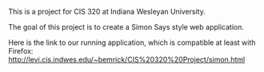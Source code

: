 This is a project for CIS 320 at Indiana Wesleyan University.

The goal of this project is to create a Simon Says style web application.

Here is the link to our running application, which is compatible at least with Firefox: http://levi.cis.indwes.edu/~bemrick/CIS%20320%20Project/simon.html